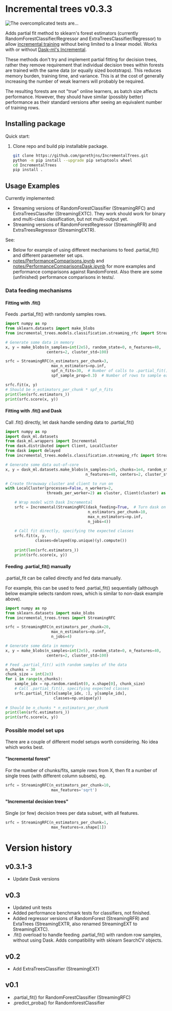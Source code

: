 # Incremental trees v0.3.3
![The overcomplicated tests are...](https://github.com/garethjns/IncrementalTrees/workflows/The%20overcomplicated%20tests%20are.../badge.svg)

Adds partial fit method to sklearn's forest estimators (currently RandomForestClassifier/Regressor and ExtraTreesClassifier/Regressor) to allow [incremental training](https://scikit-learn.org/0.15/modules/scaling_strategies.html) without being limited to a linear model. Works with or without [Dask-ml's Incremental](http://ml.dask.org/incremental.html).

These methods don't try and implement partial fitting for decision trees, rather they remove requirement that individual decision trees within forests are trained with the same data (or equally sized bootstraps). This reduces memory burden, training time, and variance. This is at the cost of generally increasing the number of weak learners will probably be required. 

The resulting forests are not "true" online learners, as batch size affects performance. However, they should have similar (possibly better) performance as their standard versions after seeing an equivalent number of training rows.

## Installing package

Quick start:

1) Clone repo and build pip installable package.
   ````bash
   git clone https://github.com/garethjns/IncrementalTrees.git
   python -m pip install --upgrade pip setuptools wheel
   cd IncrementalTrees
   pip install .
   ````


## Usage Examples
Currently implemented:
 - Streaming versions of RandomForestClassifier (StreamingRFC) and ExtraTreesClassifer (StreamingEXTC). They work should work for binary and multi-class classification, but not multi-output yet.
 - Streaming versions of RandomForestRegressor (StreamingRFR) and ExtraTreesRegressor (StreamingEXTR). 

See:
- Below for example of using different mechanisms to feed .partial_fit() and different paraemeter set ups.  
- [notes/PerformanceComparisons.ipynb](https://github.com/garethjns/IncrementalTrees/blob/master/notes/PerformanceComparisons.ipynb) and  [notes/PerformanceComparisonsDask.ipynb](https://github.com/garethjns/IncrementalTrees/blob/master/notes/PerformanceComparisonsDask.ipynb) for more examples and performance comparisons against RandomForest. Also there are some (unfinished) performance comparisons in tests/.


### Data feeding mechanisms

#### Fitting with .fit()
Feeds .partial_fit() with randomly samples rows.


````python
import numpy as np
from sklearn.datasets import make_blobs
from incremental_trees.models.classification.streaming_rfc import StreamingRFC

# Generate some data in memory
x, y = make_blobs(n_samples=int(2e5), random_state=0, n_features=40,
                  centers=2, cluster_std=100)

srfc = StreamingRFC(n_estimators_per_chunk=3,
                    max_n_estimators=np.inf,
                    spf_n_fits=30,  # Number of calls to .partial_fit()
                    spf_sample_prop=0.3)  # Number of rows to sample each on .partial_fit()

srfc.fit(x, y)
# Should be n_estimators_per_chunk * spf_n_fits
print(len(srfc.estimators_))
print(srfc.score(x, y))
````

#### Fitting with .fit() and Dask
Call .fit() directly, let dask handle sending data to .partial_fit()

````python
import numpy as np
import dask_ml.datasets
from dask_ml.wrappers import Incremental
from dask.distributed import Client, LocalCluster
from dask import delayed
from incremental_trees.models.classification.streaming_rfc import StreamingRFC

# Generate some data out-of-core
x, y = dask_ml.datasets.make_blobs(n_samples=2e5, chunks=1e4, random_state=0,
                                   n_features=40, centers=2, cluster_std=100)

# Create throwaway cluster and client to run on                                  
with LocalCluster(processes=False, n_workers=2, 
                  threads_per_worker=2) as cluster, Client(cluster) as client:

    # Wrap model with Dask Incremental
    srfc = Incremental(StreamingRFC(dask_feeding=True,  # Turn dask on
                                    n_estimators_per_chunk=10,
                                    max_n_estimators=np.inf,
                                    n_jobs=4))
    
    # Call fit directly, specifying the expected classes
    srfc.fit(x, y,
             classes=delayed(np.unique)(y).compute())
             
    print(len(srfc.estimators_))
    print(srfc.score(x, y))
````

#### Feeding .partial_fit() manually 
.partial_fit can be called directly and fed data manually.

For example, this can be used to feed .partial_fit() sequentially (although below example selects random rows, which is similar to non-dask example above).

````python
import numpy as np
from sklearn.datasets import make_blobs
from incremental_trees.trees import StreamingRFC

srfc = StreamingRFC(n_estimators_per_chunk=20,
                    max_n_estimators=np.inf,
                    n_jobs=4)

# Generate some data in memory
x, y = make_blobs(n_samples=int(2e5), random_state=0, n_features=40,
                  centers=2, cluster_std=100)

# Feed .partial_fit() with random samples of the data
n_chunks = 30
chunk_size = int(2e3)
for i in range(n_chunks):
    sample_idx = np.random.randint(0, x.shape[0], chunk_size)
    # Call .partial_fit(), specifying expected classes
    srfc.partial_fit(x[sample_idx, :], y[sample_idx],
                     classes=np.unique(y))
           
# Should be n_chunks * n_estimators_per_chunk             
print(len(srfc.estimators_))
print(srfc.score(x, y))
````

### Possible model set ups
There are a couple of different model setups worth considering. No idea which works best. 

#### "Incremental forest"
For the number of chunks/fits, sample rows from X, then fit a number of single trees (with different column subsets), eg.
````python
srfc = StreamingRFC(n_estimators_per_chunk=10,
                    max_features='sqrt')    
````
#### "Incremental decision trees"
Single (or few) decision trees per data subset, with all features. 
````python
srfc = StreamingRFC(n_estimators_per_chunk=1,
                    max_features=x.shape[1])
````

# Version history
## v0.3.1-3
  - Update Dask versions
## v0.3
  - Updated unit tests
  - Added performance benchmark tests for classifiers, not finished.
  - Added regressor versions of RandomForest (StreamingRFR) and ExtaTrees (StreamingEXTR, also renamed StreamingEXT to StreamingEXTC).
  - .fit() overload to handle feeding .partial_fit() with random row samples, without using Dask. Adds compatibility with sklearn SearchCV objects.

## v0.2
  - Add ExtraTreesClassifier (StreamingEXT)

## v0.1
  - .partial_fit() for RandomForestClassifier (StreamingRFC)
  - .predict_proba() for RandomforestClassifier
  
  
